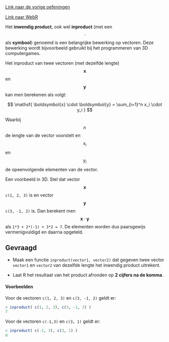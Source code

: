 <div class="text-end">
    <a class="btn btn-filled with-icon" href="https://dodona.be/nl/courses/2690" target="_blank"><i class="mdi mdi-backburger mdi-24" title="link"></i>Link naar de vorige oefeningen</a>
</div>

<div class="text-end" style="margin-top:15px">
    <a class="btn btn-filled with-icon" href="https://webr.r-wasm.org/latest/" target="_blank"><i class="mdi mdi-cloud-tags mdi-24" title="link"></i>Link naar WebR</a>
</div>

Het **inwendig product**, ook wel **inproduct** (met een $$\mathsf{\cdot}$$ als **symbool**) genoemd is een belangrijke bewerking op vectoren. Deze bewerking wordt bijvoorbeeld gebruikt bij het programmeren van 3D computergames.

Het inproduct van twee vectoren (met dezelfde lengte) $$\mathsf{\boldsymbol{x}}$$ en $$\mathsf{\boldsymbol{y}}$$ kan men berekenen als volgt:

$$
\mathsf{ \boldsymbol{x} \cdot \boldsymbol{y} = \sum_{i=1}^n x_i \cdot y_i }
$$

Waarbij $$\mathsf{n}$$ de lengte van de vector voorstelt en $$\mathsf{x_i}$$ en $$\mathsf{y_i}$$ de opeenvolgende elementen van de vector.

Een voorbeeld in 3D. Stel dat vector $$\mathsf{\boldsymbol{x}}$$ `c(1, 2, 3)` is en vector $$\mathsf{\boldsymbol{y}}$$ `c(3, -1, 2)` is. Dan berekent men $$\mathsf{\boldsymbol{x} \cdot \boldsymbol{y}}$$ als `1*3 + 2*(-1) + 3*2 = 7`. De elementen worden dus paarsgewijs vermenigvuldigd en daarna opgeteld.

## Gevraagd

- Maak een functie `inproduct(vector1, vector2)` dat gegeven twee vector `vector1` en `vector2` van dezelfde lengte het inwendig product uitrekent.

- Laat R het resultaat van het product afronden op **2 cijfers na de komma**.

#### Voorbeelden

Voor de vectoren `c(1, 2, 3)` en `c(3, -1, 2)` geldt er:

 ```R
 > inproduct( c(1, 2, 3), c(3, -1, 2) )
7
 ```

Voor de vectoren `c(-1,3)` en `c(3, 1)` geldt er:

 ```R
 > inproduct( c(-1, 3), c(3, 1) )
0
 ```
